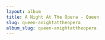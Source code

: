 ```yaml
---
layout: album
title: A Night At The Opera - Queen
slug: queen-anightattheopera
album_slug: queen-anightattheopera
---
```

